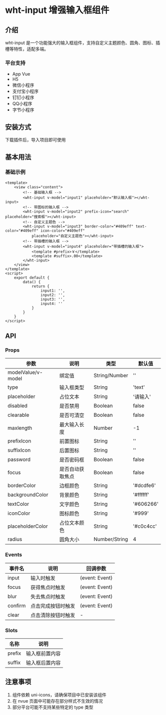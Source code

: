 # wht-input 增强输入框组件

## 介绍
wht-input 是一个功能强大的输入框组件，支持自定义主题颜色、圆角、图标、插槽等特性，适配多端。

### 平台支持
- App Vue
- H5
- 微信小程序
- 支付宝小程序
- 钉钉小程序
- QQ小程序
- 字节小程序

## 安装方式
下载插件后，导入项目即可使用

## 基本用法

### 基础示例
```vue
<template>
	<view class="content">
		<!-- 基础输入框 -->
		<wht-input v-model="input1" placeholder="默认输入框"></wht-input>
		<!-- 带图标的输入框 -->
		<wht-input v-model="input2" prefix-icon="search" placeholder="搜索框"></wht-input>
		<!-- 自定义主题色 -->
		<wht-input v-model="input3" border-color="#409eff" text-color="#409eff" icon-color="#409eff"
			placeholder="自定义主题色"></wht-input>
		<!-- 带插槽的输入框 -->
		<wht-input v-model="input4" placeholder="带插槽的输入框">
			<template #prefix>￥</template>
			<template #suffix>.00</template>
		</wht-input>
	</view>
</template>
<script>
	export default {
		data() {
			return {
				input1: '',
				input2: '',
				input3: '',
				input4: ''
			}
		}
	}
</script>
```

## API

### Props

| 参数 | 说明 | 类型 | 默认值 |
| --- | --- | --- | --- |
| modelValue/v-model | 绑定值 | String/Number | '' |
| type | 输入框类型 | String | 'text' |
| placeholder | 占位文本 | String | '请输入' |
| disabled | 是否禁用 | Boolean | false |
| clearable | 是否可清空 | Boolean | false |
| maxlength | 最大输入长度 | Number | -1 |
| prefixIcon | 前置图标 | String | '' |
| suffixIcon | 后置图标 | String | '' |
| password | 是否密码框 | Boolean | false |
| focus | 是否自动获取焦点 | Boolean | false |
| borderColor | 边框颜色 | String | '#dcdfe6' |
| backgroundColor | 背景颜色 | String | '#ffffff' |
| textColor | 文字颜色 | String | '#606266' |
| iconColor | 图标颜色 | String | '#999' |
| placeholderColor | 占位文本颜色 | String | '#c0c4cc' |
| radius | 圆角大小 | Number/String | 4 |

### Events

| 事件名 | 说明 | 回调参数 |
| --- | --- | --- |
| input | 输入时触发 | (event: Event) |
| focus | 获得焦点时触发 | (event: Event) |
| blur | 失去焦点时触发 | (event: Event) |
| confirm | 点击完成按钮时触发 | (event: Event) |
| clear | 点击清除按钮时触发 | - |

### Slots

| 名称 | 说明 |
| --- | --- |
| prefix | 输入框前置内容 |
| suffix | 输入框后置内容 |

## 注意事项
1. 组件依赖 uni-icons，请确保项目中已安装该组件
2. 在 nvue 页面中可能存在部分样式不生效的情况
3. 部分平台可能不支持某些特定的 type 类型